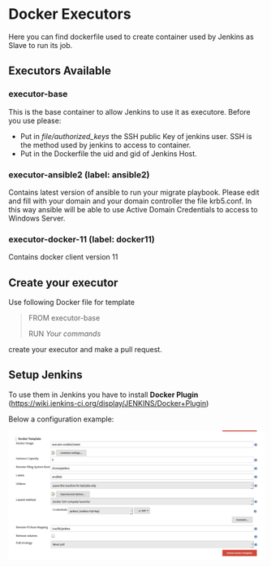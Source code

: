 # Docker Executors

Here you can find dockerfile used to create container used by Jenkins as Slave to run its job.

## Executors Available

### executor-base
This is the base container to allow Jenkins to use it as executore.
Before you use please:
- Put in *file/authorized_keys* the SSH public Key of jenkins user. SSH is the method used by jenkins to access to container.
- Put in the Dockerfile the uid and gid of Jenkins Host.

### executor-ansible2 (label: ansible2)
Contains latest version of ansible to run your migrate playbook.
Please edit and fill with your domain and your domain controller the file krb5.conf.
In this way ansible will be able to use Active Domain Credentials to access to Windows Server.

### executor-docker-11 (label: docker11)
Contains docker client version 11

## Create your executor

Use following Docker file for template

>FROM executor-base
>
>RUN *Your commands*

create your executor and make a pull request.

## Setup Jenkins

To use them in Jenkins you have to install **Docker Plugin** (https://wiki.jenkins-ci.org/display/JENKINS/Docker+Plugin)

Below a configuration example:

![](jenkins.png)
